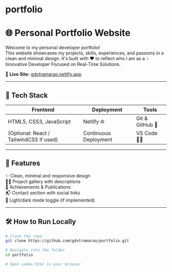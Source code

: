 # portfolio
# 🌐 Personal Portfolio Website

Welcome to my personal developer portfolio!  
This website showcases my projects, skills, experiences, and passions in a clean and minimal design. It's built with ❤️ to reflect who I am as a 💡 Innovative Developer Focused on Real-Time Solutions.

🔗 **Live Site:** [gdvtramarao.netlify.app](https://gdvtramarao.netlify.app)

---

## 🚀 Tech Stack

| Frontend | Deployment | Tools |
|----------|------------|-------|
| HTML5, CSS3, JavaScript | Netlify 🌐 | Git & GitHub 🐙 |
| (Optional: React / TailwindCSS if used) | Continuous Deployment | VS Code 🧑‍💻 |

---

## 🧠 Features

✨ Clean, minimal and responsive design  
🧑‍💻 Project gallery with descriptions  
📄 Achievements & Publications  
📬 Contact section with social links  
🌙 Light/dark mode toggle (if implemented)

---

## 🛠️ How to Run Locally

```bash
# Clone the repo
git clone https://github.com/gdvtramarao/portfolio.git

# Navigate into the folder
cd portfolio

# Open index.html in your browser
